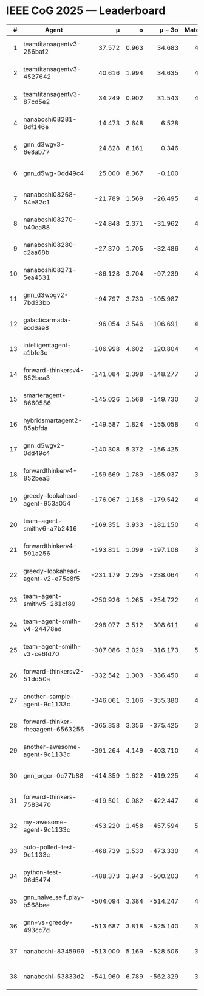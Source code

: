 # IEEE CoG 2025 — Leaderboard

| # | Agent | μ | σ | μ − 3σ | Matches | Updated |
|---:|---|---:|---:|---:|---:|---|
| 1 | teamtitansagentv3-256baf2 | 37.572 | 0.963 | 34.683 | 4836 | 2025-08-29 20:34 |
| 2 | teamtitansagentv3-4527642 | 40.616 | 1.994 | 34.635 | 4896 | 2025-08-29 20:34 |
| 3 | teamtitansagentv3-87cd5e2 | 34.249 | 0.902 | 31.543 | 4460 | 2025-08-29 20:34 |
| 4 | nanaboshi08281-8df146e | 14.473 | 2.648 | 6.528 | 206 | 2025-08-29 20:34 |
| 5 | gnn_d3wgv3-6e8ab77 | 24.828 | 8.161 | 0.346 | 118 | 2025-08-29 20:34 |
| 6 | gnn_d5wg-0dd49c4 | 25.000 | 8.367 | -0.100 | 80 | 2025-08-29 20:34 |
| 7 | nanaboshi08268-54e82c1 | -21.789 | 1.569 | -26.495 | 4740 | 2025-08-29 20:34 |
| 8 | nanaboshi08270-b40ea88 | -24.848 | 2.371 | -31.962 | 4820 | 2025-08-29 20:34 |
| 9 | nanaboshi08280-c2aa68b | -27.370 | 1.705 | -32.486 | 4418 | 2025-08-29 20:34 |
| 10 | nanaboshi08271-5ea4531 | -86.128 | 3.704 | -97.239 | 4938 | 2025-08-29 20:34 |
| 11 | gnn_d3wogv2-7bd33bb | -94.797 | 3.730 | -105.987 | 204 | 2025-08-29 20:34 |
| 12 | galacticarmada-ecd6ae8 | -96.054 | 3.546 | -106.691 | 4700 | 2025-08-29 20:34 |
| 13 | intelligentagent-a1bfe3c | -106.998 | 4.602 | -120.804 | 4080 | 2025-08-29 20:34 |
| 14 | forward-thinkersv4-852bea3 | -141.084 | 2.398 | -148.277 | 3640 | 2025-08-29 20:34 |
| 15 | smarteragent-8660586 | -145.026 | 1.568 | -149.730 | 3754 | 2025-08-29 20:34 |
| 16 | hybridsmartagent2-85abfda | -149.587 | 1.824 | -155.058 | 4089 | 2025-08-29 20:34 |
| 17 | gnn_d5wgv2-0dd49c4 | -140.308 | 5.372 | -156.425 | 160 | 2025-08-29 20:34 |
| 18 | forwardthinkerv4-852bea3 | -159.669 | 1.789 | -165.037 | 3528 | 2025-08-29 20:34 |
| 19 | greedy-lookahead-agent-953a054 | -176.067 | 1.158 | -179.542 | 4252 | 2025-08-29 20:34 |
| 20 | team-agent-smithv6-a7b2416 | -169.351 | 3.933 | -181.150 | 4800 | 2025-08-29 20:34 |
| 21 | forwardthinkerv4-591a256 | -193.811 | 1.099 | -197.108 | 3989 | 2025-08-29 20:34 |
| 22 | greedy-lookahead-agent-v2-e75e8f5 | -231.179 | 2.295 | -238.064 | 4524 | 2025-08-29 20:34 |
| 23 | team-agent-smithv5-281cf89 | -250.926 | 1.265 | -254.722 | 4700 | 2025-08-29 20:34 |
| 24 | team-agent-smith-v4-24478ed | -298.077 | 3.512 | -308.611 | 4418 | 2025-08-29 20:34 |
| 25 | team-agent-smith-v3-ce6fd70 | -307.086 | 3.029 | -316.173 | 5318 | 2025-08-29 20:34 |
| 26 | forward-thinkersv2-51dd50a | -332.542 | 1.303 | -336.450 | 4420 | 2025-08-29 20:34 |
| 27 | another-sample-agent-9c1133c | -346.061 | 3.106 | -355.380 | 4840 | 2025-08-29 20:34 |
| 28 | forward-thinker-rheaagent-6563256 | -365.358 | 3.356 | -375.425 | 3960 | 2025-08-29 20:34 |
| 29 | another-awesome-agent-9c1133c | -391.264 | 4.149 | -403.710 | 4240 | 2025-08-29 20:34 |
| 30 | gnn_prgcr-0c77b88 | -414.359 | 1.622 | -419.225 | 4510 | 2025-08-29 20:34 |
| 31 | forward-thinkers-7583470 | -419.501 | 0.982 | -422.447 | 4820 | 2025-08-29 20:34 |
| 32 | my-awesome-agent-9c1133c | -453.220 | 1.458 | -457.594 | 5080 | 2025-08-29 20:34 |
| 33 | auto-polled-test-9c1133c | -468.739 | 1.530 | -473.330 | 4680 | 2025-08-29 20:34 |
| 34 | python-test-06d5474 | -488.373 | 3.943 | -500.203 | 4030 | 2025-08-29 20:34 |
| 35 | gnn_naive_self_play-b568bee | -504.094 | 3.384 | -514.247 | 4040 | 2025-08-29 20:34 |
| 36 | gnn-vs-greedy-493cc7d | -513.687 | 3.818 | -525.140 | 3640 | 2025-08-29 20:34 |
| 37 | nanaboshi-8345999 | -513.000 | 5.169 | -528.506 | 3860 | 2025-08-29 20:34 |
| 38 | nanaboshi-53833d2 | -541.960 | 6.789 | -562.329 | 3460 | 2025-08-29 20:34 |
